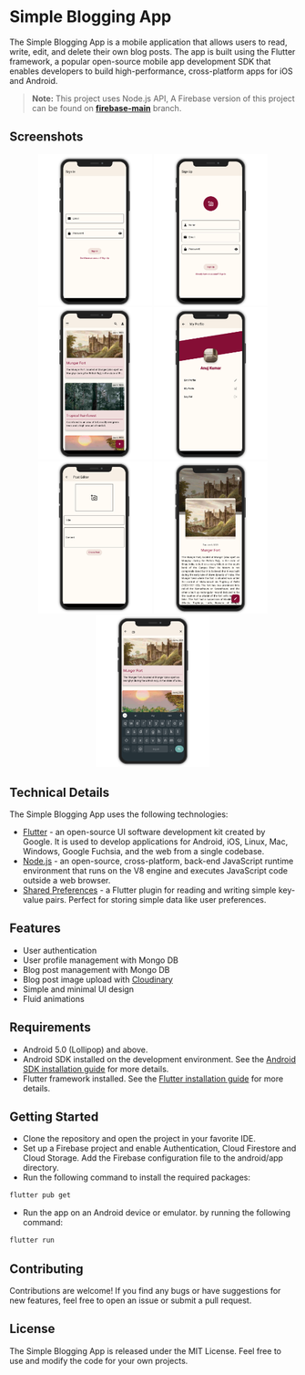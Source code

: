 # Simple Blogging App
The Simple Blogging App is a mobile application that allows users to read, write, edit, and delete their own blog posts. The app is built using the Flutter framework, a popular open-source mobile app development SDK that enables developers to build high-performance, cross-platform apps for iOS and Android.

> **Note:** This project uses Node.js API, A Firebase version of this project can be found on [**firebase-main**](https://github.com/shivanuj13/simple_blogger/tree/firebase-main) branch.

## Screenshots
<p align="center">
  <img src="./assets/screenshots/sign_in.png" width="200" alt="Login Screen">
    <img src="./assets/screenshots/sign_up.png" width="200" alt="Sign Up Screen">
    <img src="./assets/screenshots/home.png" width="200" alt="Home Screen">
    <img src="./assets/screenshots/profile.png" width="200" alt="Profile Screen">
    <img src="./assets/screenshots/post_editor.png" width="200" alt="Create Post Screen">
    <img src="./assets/screenshots/post.png" width="200" alt="Edit Post Screen">
    <img src="./assets/screenshots/search.png" width="200" alt="Edit Post Screen">
</p>


## Technical Details
The Simple Blogging App uses the following technologies:
- [Flutter](https://flutter.dev/) - an open-source UI software development kit created by Google. It is used to develop applications for Android, iOS, Linux, Mac, Windows, Google Fuchsia, and the web from a single codebase.
- [Node.js](https://nodejs.org/en/) - an open-source, cross-platform, back-end JavaScript runtime environment that runs on the V8 engine and executes JavaScript code outside a web browser.
- [Shared Preferences](https://pub.dev/packages/shared_preferences) - a Flutter plugin for reading and writing simple key-value pairs. Perfect for storing simple data like user preferences.

## Features
- User authentication
- User profile management with Mongo DB
- Blog post management with Mongo DB
- Blog post image upload with [Cloudinary](https://cloudinary.com/)
- Simple and minimal UI design
- Fluid animations

## Requirements
- Android 5.0 (Lollipop) and above.
- Android SDK installed on the development environment. See the [Android SDK installation guide](https://developer.android.com/studio) for more details.
- Flutter framework installed. See the [Flutter installation guide](https://flutter.dev/docs/get-started/install) for more details.

## Getting Started
- Clone the repository and open the project in your favorite IDE.
- Set up a Firebase project and enable Authentication, Cloud Firestore and Cloud Storage.
Add the Firebase configuration file to the android/app directory.
- Run the following command to install the required packages:
```bash
flutter pub get
```
- Run the app on an Android device or emulator. by running the following command:
```bash
flutter run
```

## Contributing
Contributions are welcome! If you find any bugs or have suggestions for new features, feel free to open an issue or submit a pull request.

## License
The Simple Blogging App is released under the MIT License. Feel free to use and modify the code for your own projects.